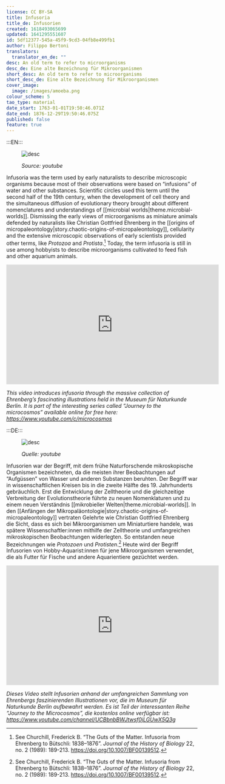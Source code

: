 ```yaml
---
license: CC BY-SA
title: Infusoria
title_de: Infusorien
created: 1618493065699
updated: 1641295551607
id: 5df12377-545a-45f9-9cd3-04fb8e499fb1
author: Filippo Bertoni
translators:
  translator_en_de: ""
desc: An old term to refer to microorganisms
desc_de: Eine alte Bezeichnung für Mikroorganismen
short_desc: An old term to refer to microorganisms
short_desc_de: Eine alte Bezeichnung für Mikroorganismen
cover_image:
  image: /images/amoeba.png
colour_scheme: 5
tao_type: material
date_start: 1763-01-01T19:50:46.071Z
date_end: 1876-12-29T19:50:46.075Z
published: false
feature: true
---
```


:::EN:::

<figure>

![desc](/images/filo/amoeba.png)

<figcaption>

_Source: youtube_

</figcaption>

</figure>

Infusoria was the term used by early naturalists to describe microscopic organisms because most of their observations were based on “infusions” of water and other substances. Scientific circles used this term until the second half of the 19th century, when the development of cell theory and the simultaneous diffusion of evolutionary theory brought about different nomenclatures and understandings of [[microbial worlds|theme.microbial-worlds]]. Dismissing the early views of microorganisms as miniature animals defended by naturalists like Christian Gottfried Ehrenberg in the [[origins of micropaleontology|story.chaotic-origins-of-micropaleontology]], cellularity and the extensive microscopic observations of early scientists provided other terms, like _Protozoa_ and _Protista_.[^1] Today, the term infusoria is still in use among hobbyists to describe microorganisms cultivated to feed fish and other aquarium animals.

<iframe width="560" height="315" src="https://www.youtube-nocookie.com/embed/PKMUJdn09OU?controls=0" title="YouTube video player" frameborder="0" allow="accelerometer; autoplay; clipboard-write; encrypted-media; gyroscope; picture-in-picture" allowfullscreen></iframe>

<figcaption>

_This video introduces infusoria through the massive collection of Ehrenberg’s fascinating illustrations held in the Museum für Naturkunde Berlin. It is part of the interesting series called “Journey to the microcosmos” available online for free here: https://www.youtube.com/c/microcosmos_

</figcaption>

[^1]: See Churchill, Frederick B. “The Guts of the Matter. Infusoria from Ehrenberg to Bütschli: 1838–1876”. _Journal of the History of Biology_ 22, no. 2 (1989): 189-213. https://doi.org/10.1007/BF00139512. 


:::DE:::

<figure>

![desc](/images/filo/amoeba.png)

<figcaption>

_Quelle: youtube_

</figcaption>

</figure>

Infusorien war der Begriff, mit dem frühe Naturforschende mikroskopische Organismen bezeichneten, da die meisten ihrer Beobachtungen auf “Aufgüssen” von Wasser und anderen Substanzen beruhten. Der Begriff war in wissenschaftlichen Kreisen bis in die zweite Hälfte des 19. Jahrhunderts gebräuchlich. Erst die Entwicklung der Zelltheorie und die gleichzeitige Verbreitung der Evolutionstheorie führte zu neuen Nomenklaturen und zu einem neuen Verständnis [[mikrobieller Welten|theme.microbial-worlds]]. In den [[Anfängen der Mikropaläontologie|story.chaotic-origins-of-micropaleontology]] vertraten Gelehrte wie Christian Gottfried Ehrenberg die Sicht, dass es sich bei Mikroorganismen um Miniaturtiere handele, was spätere Wissenschaftler:innen mithilfe der Zelltheorie und umfangreichen mikroskopischen Beobachtungen widerlegten. So entstanden neue Bezeichnungen wie _Protozoen_ und _Protisten_.[^1] Heute wird der Begriff Infusorien von Hobby-Aquarist:innen für jene Mikroorganismen verwendet, die als Futter für Fische und andere Aquarientiere gezüchtet werden.

<iframe width="560" height="315" src="https://www.youtube-nocookie.com/embed/PKMUJdn09OU?controls=0" title="YouTube video player" frameborder="0" allow="accelerometer; autoplay; clipboard-write; encrypted-media; gyroscope; picture-in-picture" allowfullscreen></iframe>

<figcaption>

_Dieses Video stellt Infusorien anhand der umfangreichen Sammlung von Ehrenbergs faszinierenden Illustrationen vor, die im Museum für Naturkunde Berlin aufbewahrt werden. Es ist Teil der interessanten Reihe “Journey to the Microcosmos”, die kostenlos online verfügbar ist: https://www.youtube.com/channel/UCBbnbBWJtwsf0jLGUwX5Q3g_ 

</figcaption>

[^1]: Siehe Churchill, Frederick B. “The Guts of the Matter. Infusoria from Ehrenberg to Bütschli: 1838–1876”. _Journal of the History of Biology_ 22, Nr. 2 (1989): 189–213. https://doi.org/10.1007/BF00139512.